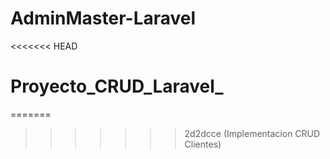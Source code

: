 # AdminMaster-Laravel
<<<<<<< HEAD
# Proyecto_CRUD_Laravel_
=======
>>>>>>> 2d2dcce (Implementacion CRUD Clientes)
